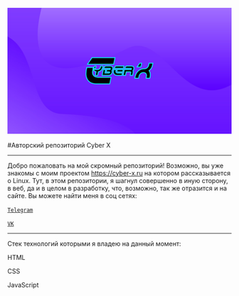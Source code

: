 <code>![Logo](/Logo%20Cyber%20X.jpg "Cyber X")
</code> 

#Авторский репозиторий Cyber X
***
Добро пожаловать на мой скромный репозиторий! Возможно, вы уже знакомы с моим проектом https://cyber-x.ru на котором рассказывается о Linux. Тут, в этом репозитории, я шагнул совершенно в иную сторону, в веб, да и в целом в разработку, что, возможно, так же отразится и на сайте. 
Вы можете найти меня в соц сетях:

<code>[Telegram](https://t.me/Cyber_X_Linux)
</code>

<code>[VK](https://vk.com/cyber_x_corp)
</code>
***
Стек технологий которыми я владею на данный момент:

HTML

CSS

JavaScript